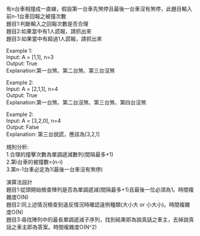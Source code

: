 有n台車相撞成一直線，假設第一台車先煞停且最後一台車沒有煞停，此題目輸入前n-1台車回報之被撞次數<br>
題目1:判斷輸入之回報次數是否合理<br>
題目2:如果當中有1人謊報，請抓出來<br>
題目3:如果當中有超過1人謊報，請抓出來<br>

Example 1:<br>
Input:  A = [1,1], n=3<br>
Output: True<br>
Explanation:第一台煞、第二台煞、第三台沒煞<br>

Example 2:<br>
Input:  A = [2,1,1], n=4<br>
Output: True<br>
Explanation:第一台煞、第二台沒煞、第三台煞、第四台沒煞<br>

Example 2:<br>
Input:  A = [3,2,0], n=4<br>
Output: False<br>
Explanation: 第三台說謊，應該為[3,2,1]<br>

規則分析:<br>
1.合理的撞擊次數為單調遞減數列(間隔最多+1)<br>
2.第i台車的被撞數<(n-i)<br>
3.第n-1台車必定為1(最後一台車沒有煞停)<br>

演算法設計<br>
題目1:從頭開始檢查陣列是否為單調遞減(間隔最多+1)且最後一位必須為1。時間複雜度O(N)<br>
題目2:同上述情況檢查到違反情況時確認違例種類(大小大 or 小大小)。時間複雜度O(N)<br>
題目3:尋找陣列中的最長單調遞減子序列，找到結果即為說真話之車主，去掉說真話之車主即為答案。時間複雜度O(N^2)<br>
